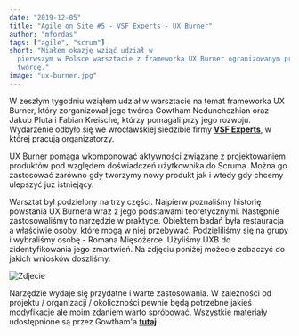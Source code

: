 ```yaml
---
date: "2019-12-05"
title: "Agile on Site #5 - VSF Experts - UX Burner"
author: "mfordas"
tags: ["agile", "scrum"]
short: "Miałem okazję wziąć udział w
  pierwszym w Polsce warsztacie z frameworka UX Burner ogranizowanym przez jego
  twórcę."
image: "ux-burner.jpg"
---
```


<div>
                            <p >W zeszłym tygodniu wziąłem udział w
                                warsztacie na temat frameworka UX Burner, który zorganizował jego twórca Gowtham
                                Nedunchezhian oraz Jakub Pluta i Fabian Kreische, którzy pomagali przy jego rozwoju.
                                Wydarzenie odbyło się we wrocławskiej siedzibie firmy <a
                                    href="https://www.vsf-experts.de/EN/" taget="_blank"><b>VSF Experts</b></a>, w
                                której pracują
                                organizatorzy.
                            </p>
                            <p >
                                UX Burner pomaga wkomponować aktywności związane z projektowaniem produktów pod względem
                                doświadczeń użytkownika do Scruma. Można go zastosować zarówno gdy tworzymy nowy produkt
                                jak i wtedy gdy chcemy ulepszyć już istniejący.
                            </p>
                            <p >
                                Warsztat był podzielony na trzy części. Najpierw poznaliśmy historię powstania UX
                                Burnera wraz z jego podstawami teoretycznymi. Następnie zastosowaliśmy to narzędzie w
                                praktyce. Obiektem badań była restauracja a właściwie osoby, które mogą w niej
                                przebywać. Podzieliliśmy się na grupy i wybraliśmy osobę - Romana Mięsożerce. Użyliśmy
                                UXB do zidentyfikowania jego zmartwień. Na zdjęciu poniżej możecie zobaczyć do jakich
                                wniosków doszliśmy.
                            </p>
                            <div class="blogPicturesContainer">
                                    <img src="/images/ux-burner-2.jpg" alt="Zdjecie"/></div>
                            <p >
                                Narzędzie wydaje się przydatne i warte zastosowania. W zależności od projektu /
                                organizacji / okoliczności pewnie będą potrzebne jakieś modyfikacje ale moim zdaniem
                                warto spróbować. Wszystkie materiały udostępnione są przez Gowtham'a <a
                                href="https://medium.com/ux-burner" taget="_blank"><b>tutaj</b></a>.
                            </p>
                        </div>
